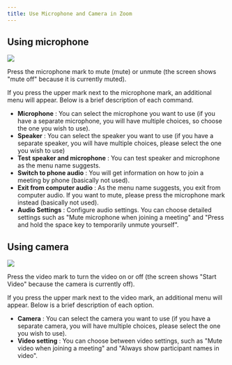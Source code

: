 ```yaml
---
title: Use Microphone and Camera in Zoom
---
```


## Using microphone

![](/en/zoom/usage/main_mic_speaker.png)

Press the microphone mark to mute (mute) or unmute (the screen shows "mute off" because it is currently muted). 

If you press the upper mark next to the microphone mark, an additional menu will appear. Below is a brief description of each command.
  * **Microphone** : You can select the microphone you want to use (if you have a separate microphone, you will have multiple choices, so choose the one you wish to use).
  * **Speaker** : You can select the speaker you want to use (if you have a separate speaker, you will have multiple choices, please select the one you wish to use)
  * **Test speaker and microphone** : You can test speaker and microphone as the menu name suggests.
  * **Switch to phone audio** : You will get information on how to join a meeting by phone (basically not used).
  * **Exit from computer audio** : As the menu name suggests, you exit from computer audio. If you want to mute, please press the microphone mark instead (basically not used).
  * **Audio Settings** : Configure audio settings. You can choose detailed settings such as "Mute microphone when joining a meeting" and "Press and hold the space key to temporarily unmute yourself".


## Using camera

![](/en/zoom/usage/main_camera.png)

Press the video mark to turn the video on or off (the screen shows "Start Video" because the camera is currently off).

If you press the upper mark next to the video mark, an additional menu will appear. Below is a brief description of each option. 
  * **Camera** : You can select the camera you want to use (if you have a separate camera, you will have multiple choices, please select the one you wish to use).
  * **Video setting** : You can choose between video settings, such as "Mute video when joining a meeting" and "Always show participant names in video".

